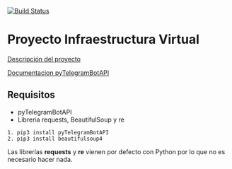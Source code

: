 [![Build Status](https://travis-ci.org/josegob/IV-Proyecto.svg?branch=master)](https://travis-ci.org/josegob/IV-Proyecto)

# Proyecto Infraestructura Virtual

[Descripción del proyecto](https://josegob.github.io/IV-Proyecto/)

[Documentacion pyTelegramBotAPI](https://github.com/eternnoir/pyTelegramBotAPI#pytelegrambotapi)

## Requisitos
* pyTelegramBotAPI 
* Libreria requests, BeautifulSoup y re

~~~
1. pip3 install pyTelegramBotAPI
2. pip3 install beautifulsoup4
~~~

Las librerías **requests** y **re** vienen por defecto con Python por lo que no es necesario hacer nada.



